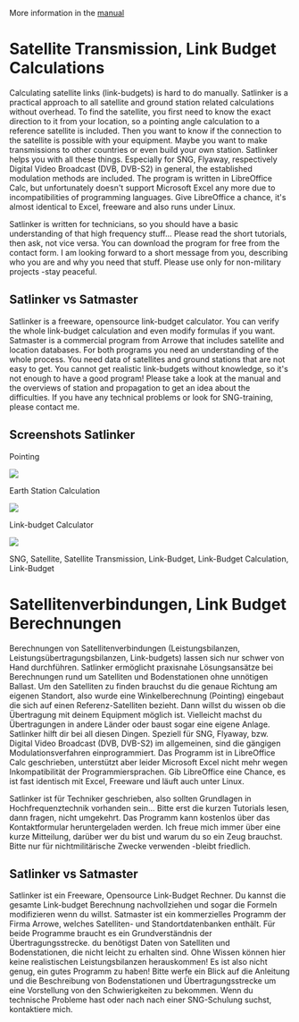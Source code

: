 More information in the [manual](https://github.com/Satlinker/Satlinker/blob/main/Satlinker%20-%20Manual.pdf)

# Satellite Transmission, Link Budget Calculations
Calculating satellite links (link-budgets) is hard to do manually. Satlinker is a practical approach to all satellite and ground station related calculations without overhead. To find the satellite, you first need to know the exact direction to it from your location, so a pointing angle calculation to a reference satellite is included. Then you want to know if the connection to the satellite is possible with your equipment. Maybe you want to make transmissions to other countries or even build your own station. Satlinker helps you with all these things. Especially for SNG, Flyaway, respectively Digital Video Broadcast (DVB, DVB-S2) in general, the established modulation methods are included. The program is written in LibreOffice Calc, but unfortunately doesn't support Microsoft Excel any more due to incompatibilities of programming languages. Give LibreOffice a chance, it's almost identical to Excel, freeware and also runs under Linux.

Satlinker is written for technicians, so you should have a basic understanding of that high frequency stuff... Please read the short tutorials, then ask, not vice versa. You can download the program for free from the contact form. I am looking forward to a short message from you, describing who you are and why you need that stuff. Please use only for non-military projects -stay peaceful.

## Satlinker vs Satmaster
Satlinker is a freeware, opensource link-budget calculator. You can verify the whole link-budget calculation and even modify formulas if you want. Satmaster is a commercial program from Arrowe that includes satellite and location databases. For both programs you need an understanding of the whole process. You need data of satellites and ground stations that are not easy to get. You cannot get realistic link-budgets without knowledge, so it's not enough to have a good program! Please take a look at the manual and the overviews of station and propagation to get an idea about the difficulties. If you have any technical problems or look for SNG-training, please contact me.

## Screenshots Satlinker
Pointing

![](https://user-images.githubusercontent.com/16598985/153573802-325425d1-7900-43af-b538-f23d9a796f08.png)

Earth Station Calculation

![](https://user-images.githubusercontent.com/16598985/153573880-8f04c242-8d84-4aa4-8a0a-e6876c08630d.png)

Link-budget Calculator

![](https://user-images.githubusercontent.com/16598985/153573906-85718c7d-6601-4623-9d14-4b0c849bcf4d.png)

SNG, Satellite, Satellite Transmission, Link-Budget, Link-Budget Calculation, Link-Budget

# Satellitenverbindungen, Link Budget Berechnungen
Berechnungen von Satellitenverbindungen (Leistungsbilanzen, Leistungsübertragungsbilanzen, Link-budgets) lassen sich nur schwer von Hand durchführen. Satlinker ermöglicht praxisnahe Lösungsansätze bei Berechnungen rund um Satelliten und Bodenstationen ohne unnötigen Ballast. Um den Satelliten zu finden brauchst du die genaue Richtung am eigenen Standort, also wurde eine Winkelberechnung (Pointing) eingebaut die sich auf einen Referenz-Satelliten bezieht. Dann willst du wissen ob die Übertragung mit deinem Equipment möglich ist. Vielleicht machst du Übertragungen in andere Länder oder baust sogar eine eigene Anlage. Satlinker hilft dir bei all diesen Dingen. Speziell für SNG, Flyaway, bzw. Digital Video Broadcast (DVB, DVB-S2) im allgemeinen, sind die gängigen Modulationsverfahren einprogrammiert. Das Programm ist in LibreOffice Calc geschrieben, unterstützt aber leider Microsoft Excel nicht mehr wegen Inkompatibilität der Programmiersprachen. Gib LibreOffice eine Chance, es ist fast identisch mit Excel, Freeware und läuft auch unter Linux.

Satlinker ist für Techniker geschrieben, also sollten Grundlagen in Hochfrequenztechnik vorhanden sein... Bitte erst die kurzen Tutorials lesen, dann fragen, nicht umgekehrt. Das Programm kann kostenlos über das Kontaktformular heruntergeladen werden. Ich freue mich immer über eine kurze Mitteilung, darüber wer du bist und warum du so ein Zeug brauchst. Bitte nur für nichtmilitärische Zwecke verwenden -bleibt friedlich.

## Satlinker vs Satmaster
Satlinker ist ein Freeware, Opensource Link-Budget Rechner. Du kannst die gesamte Link-budget Berechnung nachvollziehen und sogar die Formeln modifizieren wenn du willst. Satmaster ist ein kommerzielles Programm der Firma Arrowe, welches Satelliten- und Standortdatenbanken enthält. Für beide Programme braucht es ein Grundverständnis der Übertragungsstrecke. du benötigst Daten von Satelliten und Bodenstationen, die nicht leicht zu erhalten sind. Ohne Wissen können hier keine realistischen Leistungsbilanzen herauskommen! Es ist also nicht genug, ein gutes Programm zu haben! Bitte werfe ein Blick auf die Anleitung und die Beschreibung von Bodenstationen und Übertragungsstrecke um eine Vorstellung von den Schwierigkeiten zu bekommen. Wenn du technische Probleme hast oder nach nach einer SNG-Schulung suchst, kontaktiere mich.
